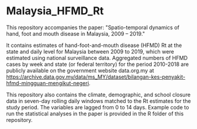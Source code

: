 # Malaysia_HFMD_Rt

This repository accompanies the paper: "Spatio-temporal dynamics of hand, foot and mouth disease in Malaysia, 2009 – 2019." 

It contains estimates of hand-foot-and-mouth disease (HFMD) Rt at the state and daily level for Malaysia between 2009 to 2019, which were estimated using national surveillance data. Aggregated numbers of HFMD cases by week and state (or federal territory) for the period 2010-2018 are publicly available on the government website data.org.my at https://archive.data.gov.my/data/ms_MY/dataset/bilangan-kes-penyakit-hfmd-mingguan-mengikut-negeri. 

This repository also contains the climate, demographic, and school closure data in seven-day rolling daily windows matched to the Rt estimates for the study period. The variables are lagged from 0 to 14 days. Example code to run the statistical analyses in the paper is provided in the R folder of this repository.  
